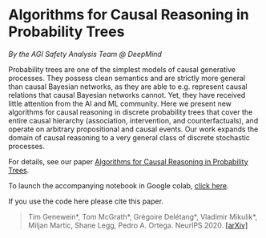 # Algorithms for Causal Reasoning in Probability Trees
*By the AGI Safety Analysis Team @ DeepMind*

Probability trees are one of the simplest models of causal generative processes.
They possess clean semantics and are strictly more general than causal Bayesian
networks, as they are able to e.g. represent causal relations that causal Bayesian
networks cannot. Yet, they have received little attention from the AI and ML
community. Here we present new algorithms for causal reasoning in discrete
probability trees that cover the entire causal hierarchy (association, intervention,
and counterfactuals), and operate on arbitrary propositional and causal events. Our
work expands the domain of causal reasoning to a very general class of discrete
stochastic processes.

For details, see our paper [Algorithms for Causal Reasoning in Probability Trees]().

To launch the accompanying notebook in Google colab, [click here](https://colab.research.google.com/github/deepmind/deepmind_research/blob/master/causal_reasoning/Causal_Reasoning_in_Probability_Trees.ipynb).

If you use the code here please cite this paper.

> Tim Genewein*, Tom McGrath*, Grégoire Delétang*, Vladimir Mikulik*, Miljan Martic, Shane Legg, Pedro A. Ortega. NeurIPS 2020. [\[arXiv\]]()

